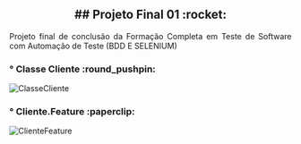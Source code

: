 
<h2 align="center"> ## Projeto Final 01 :rocket:</h2>

<p align="justify"> Projeto final de conclusão da Formação Completa em Teste de Software com Automação de Teste (BDD E SELENIUM)</p>

<h3 align="justify"> ° Classe Cliente :round_pushpin:</h3>


![ClasseCliente](https://user-images.githubusercontent.com/80427838/149828445-ed17d606-5b72-4251-8618-ebb1101ddb1d.jpg)

<h3 align="justify"> ° Cliente.Feature :paperclip:</h3>

![ClienteFeature](https://user-images.githubusercontent.com/80427838/149828541-797c4e08-8828-495a-bb4c-ba583bd1d8b1.jpg)


